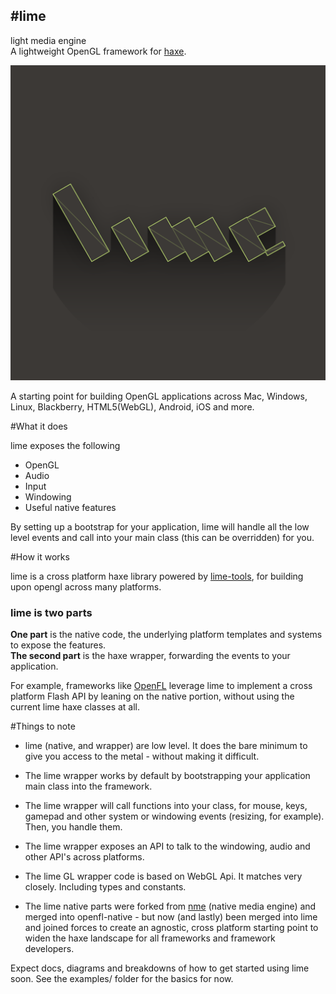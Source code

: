 #lime 
---
light media engine   
A lightweight OpenGL framework for [haxe](http://haxe.org).

![lime](lime.png)


A starting point for building OpenGL applications across Mac, Windows, Linux, Blackberry, HTML5(WebGL), Android, iOS and more.

#What it does
	
lime exposes the following

- OpenGL
- Audio
- Input
- Windowing
- Useful native features

By setting up a bootstrap for your application, lime will handle all the low level events and call into your main class (this can be overridden) for you. 

#How it works

lime is a cross platform haxe library powered by [lime-tools](http://github.com/openfl/lime-tools), for building upon opengl across many platforms. 

### lime is two parts
**One part** is the native code, the underlying platform templates and systems to expose the features.    
**The second part** is the haxe wrapper, forwarding the events to your application.

For example, frameworks like [OpenFL](http://github.com/openfl) leverage lime to implement a cross platform Flash API by leaning on the native portion, without using the current lime haxe classes at all.

#Things to note

- lime (native, and wrapper) are low level. It does the bare minimum to give you access to the metal - without making it difficult.
- The lime wrapper works by default by bootstrapping your application main class into the framework. 
- The lime wrapper will call functions into your class, for mouse, keys, gamepad and other system or windowing events (resizing, for example). Then, you handle them.
- The lime wrapper exposes an API to talk to the windowing, audio and other API's across platforms.

- The lime GL wrapper code is based on WebGL Api. It matches very closely. Including types and constants.
- The lime native parts were forked from [nme](http://github.com/haxenme/nme) (native media engine) and merged into  openfl-native - but now (and lastly) been merged into lime and joined forces to create an agnostic, cross platform starting point to widen the haxe landscape for all frameworks and framework developers.

Expect docs, diagrams and breakdowns of how to get started using lime soon. See the examples/ folder for the basics for now.
